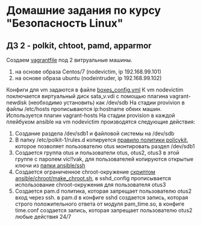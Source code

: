 Домашние задания по курсу "Безопасность Linux"
===============================================

ДЗ 2 - polkit, chtoot, pamd, apparmor
-----------------------------------------------

Создаем [vagrantfile](https://github.com/drJabber/otus_is_2020_01/blob/master/hw02/Vagrantfile) под 2 витруальные машины. 
1. на основе образа Centos/7 (nodevictim, ip 192.168.99.101)
2. на основе образа ubuntu (nodeintruder, ip 192.168.99.102)

Конфиги для vm задаются в файле [boxes_config.yml](https://github.com/drJabber/otus_is_2020_01/blob/master/hw02/boxes_config.yml)
К vm nodevictim поключается виртуальный диск sata_v.vdi с помощью плагина vagrant-newdisk (необходимо установить) как /dev/sdb
На стадии provivion в файлы /etc/hosts прописываются ip:hostname обеих машин. Используется плагин vagrant-hosts
На стадии provision в каждой плейбуком ansible на vm nodevictim производятся следующие действия:
1. Создание раздела /dev/sdb1 и файловой системы на /dev/sdb 
2. В папку /etc/polkit-1/rules.d копируется [правило политики policykit](https://github.com/drJabber/otus_is_2020_01/blob/master/hw02/ansible/polkit/10-mount-sdb1-for-user-otus.rules), которое позволяет пользователю otus монтировать раздел /dev/sdb1 
3. Создается группа otus и пользователи otus, otus2, otus3 в этой группе с паролем vic!!vak, для пользователей копируются открытые ключи из [папки ansible/ssh](https://github.com/drJabber/otus_is_2020_01/tree/master/hw02/ansible/ssh)
4. Создается ограниченное chroot-окружение [скриптом ansible/chroot/make_chroot.sh](https://github.com/drJabber/otus_is_2020_01/blob/master/hw02/ansible/chroot/make_chroot.sh), в sshd_config прописывается использование chroot-окружения для пользователя otus3
5. Создается pam.d политика, которая запрещает пользователю otus2 вход через ssh. в pam.d в конфиге sshd создается запись, которая строго положительного ответа от модуля pam_time.so, в конфиге time.conf создается запись, которая запрещает пользователю otus2 любые действия 24/7
